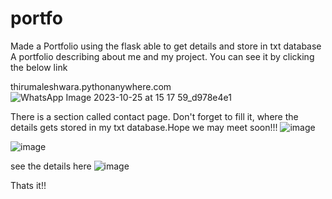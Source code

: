 # portfo
Made a Portfolio using the flask able to get details and store in txt database
A portfolio describing about me and my project. You can see it by clicking the below link

thirumaleshwara.pythonanywhere.com 
![WhatsApp Image 2023-10-25 at 15 17 59_d978e4e1](https://github.com/Thirumalesh-01/portfo/assets/112425259/dd0340f0-df12-44f0-ace8-5a57bee9dbff)

There is a section called contact page. Don't forget to fill it, where the details gets stored in my txt database.Hope we may meet soon!!!
![image](https://github.com/Thirumalesh-01/portfo/assets/112425259/6d0955ec-37a9-4ff6-968f-21ad32e405b9)

![image](https://github.com/Thirumalesh-01/portfo/assets/112425259/88a9a62b-a9bf-402d-a91c-818eb5cf2f69)

see the details here
![image](https://github.com/Thirumalesh-01/portfo/assets/112425259/2faefdf3-0af0-4caf-8366-c39e0effa2e1)

Thats it!!
